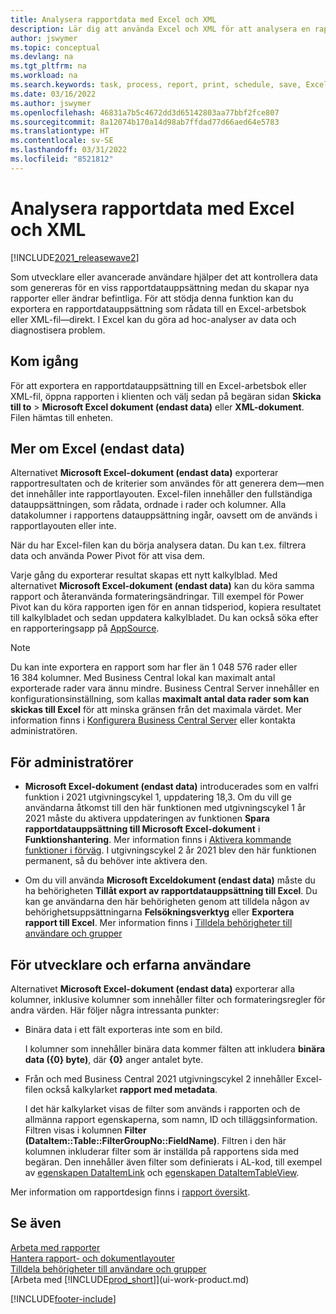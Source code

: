 ```yaml
---
title: Analysera rapportdata med Excel och XML
description: Lär dig att använda Excel och XML för att analysera en rapportdatauppsättning.
author: jswymer
ms.topic: conceptual
ms.devlang: na
ms.tgt_pltfrm: na
ms.workload: na
ms.search.keywords: task, process, report, print, schedule, save, Excel, PDF, Word, dataset
ms.date: 03/16/2022
ms.author: jswymer
ms.openlocfilehash: 46831a7b5c4672dd3d65142803aa77bbf2fce807
ms.sourcegitcommit: 8a12074b170a14d98ab7ffdad77d66aed64e5783
ms.translationtype: HT
ms.contentlocale: sv-SE
ms.lasthandoff: 03/31/2022
ms.locfileid: "8521812"
---
```

# <a name="analyzing-report-data-with-excel-and-xml"></a>Analysera rapportdata med Excel och XML

[!INCLUDE[2021_releasewave2](includes/2021_releasewave2.md)]

Som utvecklare eller avancerade användare hjälper det att kontrollera data som genereras för en viss rapportdatauppsättning medan du skapar nya rapporter eller ändrar befintliga. För att stödja denna funktion kan du exportera en rapportdatauppsättning som rådata till en Excel-arbetsbok eller XML-fil&mdash;direkt. I Excel kan du göra ad hoc-analyser av data och diagnostisera problem.

## <a name="get-started"></a>Kom igång

För att exportera en rapportdatauppsättning till en Excel-arbetsbok eller XML-fil, öppna rapporten i klienten och välj sedan på begäran sidan **Skicka till to** > **Microsoft Excel dokument (endast data)** eller **XML-dokument**. Filen hämtas till enheten.

## <a name="more-about-excel-data-only"></a>Mer om Excel (endast data)

Alternativet **Microsoft Excel-dokument (endast data)** exporterar rapportresultaten och de kriterier som användes för att generera dem&mdash;men det innehåller inte rapportlayouten. Excel-filen innehåller den fullständiga datauppsättningen, som rådata, ordnade i rader och kolumner. Alla datakolumner i rapportens datauppsättning ingår, oavsett om de används i rapportlayouten eller inte.

När du har Excel-filen kan du börja analysera datan. Du kan t.ex. filtrera data och använda Power Pivot för att visa dem.

Varje gång du exporterar resultat skapas ett nytt kalkylblad. Med alternativet **Microsoft Excel-dokument (endast data)** kan du köra samma rapport och återanvända formateringsändringar. Till exempel för Power Pivot kan du köra rapporten igen för en annan tidsperiod, kopiera resultatet till kalkylbladet och sedan uppdatera kalkylbladet. Du kan också söka efter en rapporteringsapp på [AppSource](https://appsource.microsoft.com/).

> [!NOTE]
> Du kan inte exportera en rapport som har fler än 1 048 576 rader eller 16 384 kolumner. Med Business Central lokal kan maximalt antal exporterade rader vara ännu mindre. Business Central Server innehåller en konfigurationsinställning, som kallas **maximalt antal data rader som kan skickas till Excel** för att minska gränsen från det maximala värdet. Mer information finns i [Konfigurera Business Central Server](/dynamics365/business-central/dev-itpro/administration/configure-server-instance#General) eller kontakta administratören.

## <a name="for-administrators"></a>För administratörer

- **Microsoft Excel-dokument (endast data)** introducerades som en valfri funktion i 2021 utgivningscykel 1, uppdatering 18,3. Om du vill ge användarna åtkomst till den här funktionen med utgivningscykel 1 år 2021 måste du aktivera uppdateringen av funktionen **Spara rapportdatauppsättning till Microsoft Excel-dokument** i **Funktionshantering**. Mer information finns i [Aktivera kommande funktioner i förväg](/dynamics365/business-central/dev-itpro/administration/feature-management). I utgivningscykel 2 år 2021 blev den här funktionen permanent, så du behöver inte aktivera den.

- Om du vill använda **Microsoft Exceldokument (endast data)** måste du ha behörigheten **Tillåt export av rapportdatauppsättning till Excel**. Du kan ge användarna den här behörigheten genom att tilldela någon av behörighetsuppsättningarna **Felsökningsverktyg** eller **Exportera rapport till Excel**. Mer information finns i [Tilldela behörigheter till användare och grupper](ui-define-granular-permissions.md)  

## <a name="for-developers-and-advanced-users"></a>För utvecklare och erfarna användare

Alternativet **Microsoft Excel-dokument (endast data)** exporterar alla kolumner, inklusive kolumner som innehåller filter och formateringsregler för andra värden. Här följer några intressanta punkter:

- Binära data i ett fält exporteras inte som en bild.

  I kolumner som innehåller binära data kommer fälten att inkludera **binära data ({0} byte)**, där **{0}** anger antalet byte.
- Från och med Business Central 2021 utgivningscykel 2 innehåller Excel-filen också kalkylarket **rapport med metadata**.

  I det här kalkylarket visas de filter som används i rapporten och de allmänna rapport egenskaperna, som namn, ID och tilläggsinformation. Filtren visas i kolumnen **Filter (DataItem::Table::FilterGroupNo::FieldName)**. Filtren i den här kolumnen inkluderar filter som är inställda på rapportens sida med begäran. Den innehåller även filter som definierats i AL-kod, till exempel av [egenskapen DataItemLink](/dynamics365/business-central/dev-itpro/developer/properties/devenv-dataitemlink-reports-property) och [egenskapen DataItemTableView](/dynamics365/business-central/dev-itpro/developer/properties/devenv-dataitemtableview-property).

Mer information om rapportdesign finns i [rapport översikt](/dynamics365/business-central/dev-itpro/developer/devenv-reports).

## <a name="see-also"></a>Se även

[Arbeta med rapporter](ui-work-report.md)  
[Hantera rapport- och dokumentlayouter](ui-manage-report-layouts.md)  
[Tilldela behörigheter till användare och grupper](ui-define-granular-permissions.md)  
[Arbeta med [!INCLUDE[prod_short](includes/prod_short.md)]](ui-work-product.md)

[!INCLUDE[footer-include](includes/footer-banner.md)]